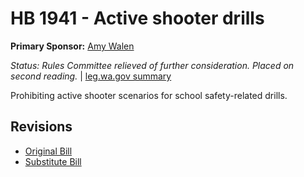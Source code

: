 # HB 1941 - Active shooter drills
**Primary Sponsor:** [Amy Walen](/person/leg/walen_am.md)

*Status: Rules Committee relieved of further consideration.  Placed on second reading.* | [leg.wa.gov summary](https://app.leg.wa.gov/billsummary?BillNumber=1941&Year=2021)

Prohibiting active shooter scenarios for school safety-related drills.

## Revisions
* [Original Bill](1/)
* [Substitute Bill](S/)